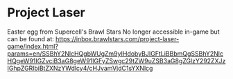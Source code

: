 # Project Laser
Easter egg from Supercell's Brawl Stars
No longer accessible in-game but can be found at: https://inbox.brawlstars.com/project-laser-game/index.html?params=en/SSBhY2NlcHQgbWUgZm9yIHdobyBJIGFtLiBBbmQgSSBhY2NlcHQgeW91IGZvciB3aG8geW91IGFyZSwgc29tZW9uZSB3aG8gZGlzY292ZXJzIGhpZGRlbiBtZXNzYWdlcy4/cHJvamVjdC1sYXNlcg
